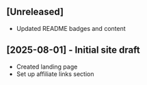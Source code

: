## [Unreleased]
- Updated README badges and content

## [2025-08-01] - Initial site draft
- Created landing page
- Set up affiliate links section
